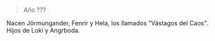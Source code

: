 > Año ???

Nacen Jörmungander, Fenrir y Hela, los llamados "Vástagos del Caos". Hijos de Loki y Angrboda.